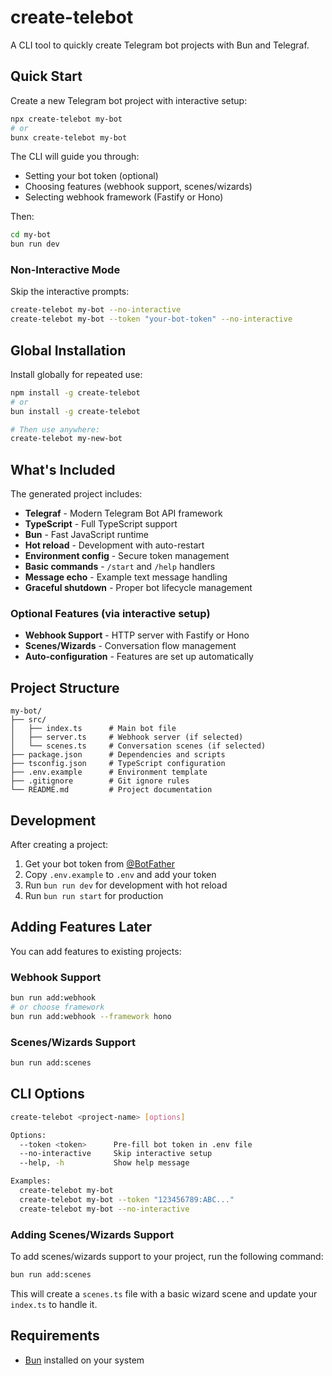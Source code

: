 # create-telebot

A CLI tool to quickly create Telegram bot projects with Bun and Telegraf.

## Quick Start

Create a new Telegram bot project with interactive setup:

```bash
npx create-telebot my-bot
# or
bunx create-telebot my-bot
```

The CLI will guide you through:
- Setting your bot token (optional)
- Choosing features (webhook support, scenes/wizards)
- Selecting webhook framework (Fastify or Hono)

Then:
```bash
cd my-bot
bun run dev
```

### Non-Interactive Mode

Skip the interactive prompts:

```bash
create-telebot my-bot --no-interactive
create-telebot my-bot --token "your-bot-token" --no-interactive
```

## Global Installation

Install globally for repeated use:

```bash
npm install -g create-telebot
# or
bun install -g create-telebot

# Then use anywhere:
create-telebot my-new-bot
```

## What's Included

The generated project includes:

- **Telegraf** - Modern Telegram Bot API framework
- **TypeScript** - Full TypeScript support
- **Bun** - Fast JavaScript runtime
- **Hot reload** - Development with auto-restart
- **Environment config** - Secure token management
- **Basic commands** - `/start` and `/help` handlers
- **Message echo** - Example text message handling
- **Graceful shutdown** - Proper bot lifecycle management

### Optional Features (via interactive setup)

- **Webhook Support** - HTTP server with Fastify or Hono
- **Scenes/Wizards** - Conversation flow management
- **Auto-configuration** - Features are set up automatically

## Project Structure

```
my-bot/
├── src/
│   ├── index.ts      # Main bot file
│   ├── server.ts     # Webhook server (if selected)
│   └── scenes.ts     # Conversation scenes (if selected)
├── package.json      # Dependencies and scripts
├── tsconfig.json     # TypeScript configuration
├── .env.example      # Environment template
├── .gitignore        # Git ignore rules
└── README.md         # Project documentation
```

## Development

After creating a project:

1. Get your bot token from [@BotFather](https://t.me/botfather)
2. Copy `.env.example` to `.env` and add your token
3. Run `bun run dev` for development with hot reload
4. Run `bun run start` for production

## Adding Features Later

You can add features to existing projects:

### Webhook Support

```bash
bun run add:webhook
# or choose framework
bun run add:webhook --framework hono
```

### Scenes/Wizards Support

```bash
bun run add:scenes
```

## CLI Options

```bash
create-telebot <project-name> [options]

Options:
  --token <token>      Pre-fill bot token in .env file
  --no-interactive     Skip interactive setup
  --help, -h           Show help message

Examples:
  create-telebot my-bot
  create-telebot my-bot --token "123456789:ABC..."
  create-telebot my-bot --no-interactive
```

### Adding Scenes/Wizards Support

To add scenes/wizards support to your project, run the following command:

```bash
bun run add:scenes
```

This will create a `scenes.ts` file with a basic wizard scene and update your `index.ts` to handle it.

## Requirements

- [Bun](https://bun.sh) installed on your system
